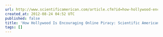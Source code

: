 ```yaml
---
url: http://www.scientificamerican.com/article.cfm?id=how-hollywood-encouraging-onine-piracy
created_at: 2012-08-24 04:52 UTC
published: false
title: 'How Hollywood Is Encouraging Online Piracy: Scientific American'
tags: []
---
```



